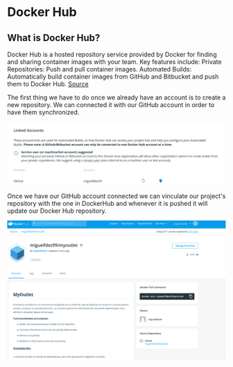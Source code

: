 # Docker Hub

## What is Docker Hub?
Docker Hub is a hosted repository service provided by Docker for finding and sharing container images with your team. Key features include: Private Repositories: Push and pull container images. Automated Builds: Automatically build container images from GitHub and Bitbucket and push them to Docker Hub.
[Source](https://www.docker.com/products/docker-hub)

The first thing we have to do once we already have an account is to create a new repository. We can connected it with our GitHub account in order to have them 
synchronized.

![](img/docker_hub.png)

Once we have our GitHub account connected we can vinculate our project's repository with the one in DockerHub and whenever it is pushed it will update our Docker Hub 
repository.

![](img/docker_hub1.png)

